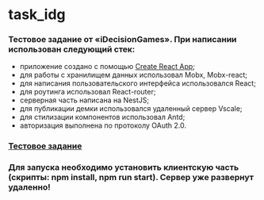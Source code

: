 # task_idg
###  Тестовое задание от «iDecisionGames». При написании использован следующий стек:   
- приложение создано с помощью [Create React App](https://github.com/facebook/create-react-app);
- для работы с хранилищем данных использовал Mobx, Mobx-react;
- для написания пользовательского интерфейса использовался  React;
- для роутинга использовал React-router;
- серверная часть написана на NestJS;
- для публикации демки использовался удаленный сервер Vscale;
- для стилизации компонентов использовал Antd;
- авторизация выполнена по протоколу OAuth 2.0.
###  [Тестовое задание](https://docs.google.com/document/d/1F0KLuIMjJdKHtGft4XayLVtYEyh6XxiRayjdPkoehuU/edit)
### Для запуска необходимо установить клиентскую часть (скрипты: npm install, npm run start). Сервер уже развернут удаленно!
